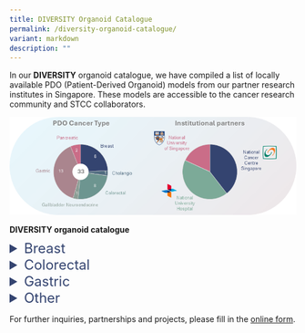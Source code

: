 ```yaml
---
title: DIVERSITY Organoid Catalogue
permalink: /diversity-organoid-catalogue/
variant: markdown
description: ""
---
```

In our&nbsp;**DIVERSITY** organoid catalogue, we have compiled a list of locally available PDO (Patient-Derived Organoid) models from our partner research institutes in Singapore. These models are accessible to the cancer research community and STCC collaborators.<br>

![](/images/diversity_header.png)
<br>
<h4 style="margin: 0; padding: 0;"> DIVERSITY organoid catalogue </h4>
<div style="height: 10px;"></div>
<details>
  <summary style="font-size: 24px; color: #344470;">Breast</summary>
	<p align="right" style="font-size: 12px; line-height: 1.5;">
  <table style="font-size: 12px; text-align: center;">
    <colgroup>
	    <col style="width: 14%;">
      <col style="width: 11%;">
      <col style="width: 11%;">
      <col style="width: 6%;">
      <col style="width: 6%;">
      <col style="width: 6%;">
      <col style="width: 6%;">
      <col style="width: 6%;">
      <col style="width: 6%;">
      <col style="width: 6%;">
      <col style="width: 6%;">
      <col style="width: 6%;">
      <col style="width: 6%;">
    </colgroup>
	<tbody>
	  <tr>
      <th>ID</th>
      <th>Primary site</th>
      <th>Collection site</th>
      <th>Gender</th>
      <th>Donor age</th>
      <th>Clinical info</th>
      <th>H&amp;E</th>
      <th>WES</th>
      <th>WGS</th>
      <th>RNA-seq</th>
      <th>IHC</th>
      <th>other assays</th>
      <th>FFPE block</th>
  </tr>
    <tr>
    <td><b>
      <u>STCC-BRCA-001</u></b></td>
    <td>Breast</td>
    <td>Breast</td>
		<td>F</td>
		<td>63</td>
		<td style="background-color: #f5f5f5;">✓</td>
		<td style="background-color: #f5f5f5;">✓</td>
		<td>-</td>
		<td>-</td>
		<td>-</td>
		<td style="background-color: #f5f5f5;">✓</td>
		<td>-</td>
		<td style="background-color: #f5f5f5;">✓</td>
	</tr>
	<tr>
    <td><b>
      <u>STCC-BRCA-002</u></b></td>
    <td>Breast</td>
    <td>Brain</td>
		<td>F</td>
		<td>56</td>
		<td style="background-color: #f5f5f5;">✓</td>
		<td style="background-color: #f5f5f5;">✓</td>
		<td>-</td>
		<td>-</td>
		<td>-</td>
		<td style="background-color: #f5f5f5;">✓</td>
		<td>-</td>
		<td style="background-color: #f5f5f5;">✓</td>
	</tr>
	<tr>
    <td><b>
      <u>STCC-BRCA-003</u></b></td>
    <td>Breast</td>
    <td>Breast</td>
		<td>F</td>
		<td>83</td>
		<td style="background-color: #f5f5f5;">✓</td>
		<td style="background-color: #f5f5f5;">✓</td>
		<td>-</td>
		<td>-</td>
		<td>-</td>
		<td>-</td>
		<td>-</td>
		<td style="background-color: #f5f5f5;">✓</td>
	</tr>
	<tr>
    <td><b>
      <u>STCC-BRCA-004</u></b></td>
    <td>Breast</td>
    <td>Breast</td>
		<td>F</td>
		<td>85</td>
		<td style="background-color: #f5f5f5;">✓</td>
		<td style="background-color: #f5f5f5;">✓</td>
		<td>-</td>
		<td>-</td>
		<td>-</td>
		<td style="background-color: #f5f5f5;">✓</td>
		<td>-</td>
		<td style="background-color: #f5f5f5;">✓</td>
	</tr>
	<tr>
    <td><b>
      <u>STCC-BRCA-005</u></b></td>
    <td>Breast</td>
    <td>PE</td>
		<td>F</td>
		<td>40</td>
		<td style="background-color: #f5f5f5;">✓</td>
		<td style="background-color: #f5f5f5;">✓</td>
		<td>-</td>
		<td>-</td>
		<td>-</td>
		<td style="background-color: #f5f5f5;">✓</td>
		<td>-</td>
		<td style="background-color: #f5f5f5;">✓</td>
	</tr>
	<tr>
  <td><b>
      <u>STCC-BRCA-006</u></b></td>
    <td>Breast</td>
    <td>Breast</td>
		<td>F</td>
		<td>30</td>
		<td style="background-color: #f5f5f5;">✓</td>
		<td style="background-color: #f5f5f5;">✓</td>
		<td>-</td>
		<td>-</td>
		<td>-</td>
		<td style="background-color: #f5f5f5;">✓</td>
		<td>-</td>
		<td style="background-color: #f5f5f5;">✓</td>
	</tr>
	<tr>
	<td><b>
    <u>STCC-BRCA-007</u></b></td>
    <td>Breast</td>
    <td>PE</td>
		<td>F</td>
		<td>78</td>
		<td style="background-color: #f5f5f5;">✓</td>
		<td style="background-color: #f5f5f5;">✓</td>
		<td>-</td>
		<td>-</td>
		<td>-</td>
		<td>-</td>
		<td>-</td>
		<td style="background-color: #f5f5f5;">✓</td>
	</tr>
	<tr>
		<td><b>
    <u>STCC-BRCA-008</u></b></td>
    <td>Breast</td>
    <td>Breast</td>
		<td>F</td>
		<td>40</td>
		<td style="background-color: #f5f5f5;">✓</td>
		<td style="background-color: #f5f5f5;">✓</td>
		<td>-</td>
		<td>-</td>
		<td>-</td>
		<td>-</td>
		<td>-</td>
		<td style="background-color: #f5f5f5;">✓</td>
	</tr>
	<tr>
	<td style="font-size: 9px; text-align: left;" colspan="14"><br>
    Abbreviations:<br>
    PE - Pleural Effusion, M	- Male, F -	Female, H&amp;E -	Haematoxylin and Eosin, WES -	Whole Exome Sequencing, WGS	- Whole Genome Sequencing, RNA-seq	- RNA sequencing, IHC	- Immunohistochemistry, FFPE -	Formalin-Fixed Paraffin-Embedded<br>
    <br>
    </td>
	</tr>
  </tbody>
	</table>
</p></details>


<details>
  <summary style="font-size: 24px; color: #344470;">Colorectal</summary>
	<p align="right" style="font-size: 12px; line-height: 1.5;">
  <table style="font-size: 12px; text-align: center;">
    <colgroup>
	    <col style="width: 12%;">
      <col style="width: 12%;">
      <col style="width: 12%;">
      <col style="width: 6%;">
      <col style="width: 6%;">
      <col style="width: 6%;">
      <col style="width: 6%;">
      <col style="width: 6%;">
      <col style="width: 6%;">
      <col style="width: 6%;">
      <col style="width: 6%;">
      <col style="width: 6%;">
      <col style="width: 6%;">
    </colgroup>
	<tbody>
	  <tr>
      <th>ID</th>
      <th>Primary site</th>
      <th>Collection site</th>
      <th>Gender</th>
      <th>Donor age</th>
      <th>Clinical info</th>
      <th>H&amp;E</th>
      <th>WES</th>
      <th>WGS</th>
      <th>RNA-seq</th>
      <th>IHC</th>
      <th>other assays</th>
      <th>FFPE block</th>
  </tr>
    <tr>
    <td><b>
      <u>STCC-CRC-001</u></b></td>
    <td>Colon</td>
    <td>Liver</td>
		<td>F</td>
		<td>61</td>
		<td style="background-color: #f5f5f5;">✓</td>
		<td style="background-color: #f5f5f5;">✓</td>
		<td>-</td>
		<td>-</td>
		<td>-</td>
		<td style="background-color: #f5f5f5;">✓</td>
		<td>-</td>
		<td style="background-color: #f5f5f5;">✓</td>
	</tr>
	<tr>
    <td><b>
      <u>STCC-CRC-002</u></b></td>
    <td>Colon</td>
    <td>Colon</td>
		<td>M</td>
		<td>45</td>
		<td style="background-color: #f5f5f5;">✓</td>
		<td>-</td>
		<td style="background-color: #f5f5f5;">✓</td>
		<td style="background-color: #f5f5f5;">✓</td>
		<td style="background-color: #f5f5f5;">✓</td>
		<td>-</td>
		<td style="background-color: #f5f5f5;">✓</td>
		<td>-</td>
	</tr>
	<tr>
    <td><b>
      <u>STCC-CRC-003</u></b></td>
    <td>Colon</td>
    <td>Colon</td>
		<td>F</td>
		<td>41</td>
		<td style="background-color: #f5f5f5;">✓</td>
		<td style="background-color: #f5f5f5;">✓</td>
		<td style="background-color: #f5f5f5;">✓</td>
		<td>-</td>
		<td>-</td>
		<td style="background-color: #f5f5f5;">✓</td>
		<td>-</td>
		<td style="background-color: #f5f5f5;">✓</td>
	</tr>
	<tr>
    <td><b>
      <u>STCC-CRC-004</u></b></td>
    <td>Colon</td>
    <td>Colon</td>
		<td>F</td>
		<td>73</td>
		<td style="background-color: #f5f5f5;">✓</td>
		<td style="background-color: #f5f5f5;">✓</td>
		<td style="background-color: #f5f5f5;">✓</td>
		<td>-</td>
		<td>-</td>
		<td style="background-color: #f5f5f5;">✓</td>
		<td>-</td>
		<td style="background-color: #f5f5f5;">✓</td>
	</tr>
	<tr>
    <td><b>
      <u>STCC-CRC-005</u></b></td>
    <td>Rectum</td>
    <td>Rectum</td>
		<td>F</td>
		<td>47</td>
		<td style="background-color: #f5f5f5;">✓</td>
		<td style="background-color: #f5f5f5;">✓</td>
		<td style="background-color: #f5f5f5;">✓</td>
		<td>-</td>
		<td>-</td>
		<td style="background-color: #f5f5f5;">✓</td>
		<td>-</td>
		<td style="background-color: #f5f5f5;">✓</td>
	</tr>
	<tr>
    <td><b>
      <u>STCC-CRC-006</u></b></td>
    <td>Colon</td>
    <td>Ovary</td>
		<td>F</td>
		<td>41</td>
		<td style="background-color: #f5f5f5;">✓</td>
		<td style="background-color: #f5f5f5;">✓</td>
		<td style="background-color: #f5f5f5;">✓</td>
		<td>-</td>
		<td>-</td>
		<td style="background-color: #f5f5f5;">✓</td>
		<td>-</td>
		<td style="background-color: #f5f5f5;">✓</td>
	</tr>
	<tr>
    <td><b>
      <u>STCC-CRC-007</u></b></td>
    <td>Colon</td>
    <td>Ovary</td>
		<td>F</td>
		<td>73</td>
		<td style="background-color: #f5f5f5;">✓</td>
		<td style="background-color: #f5f5f5;">✓</td>
		<td style="background-color: #f5f5f5;">✓</td>
		<td>-</td>
		<td>-</td>
		<td style="background-color: #f5f5f5;">✓</td>
		<td>-</td>
		<td style="background-color: #f5f5f5;">✓</td>
	</tr>
	<tr>
    <td><b>
      <u>STCC-CRC-008</u></b></td>
    <td>Rectum</td>
    <td>Liver</td>
		<td>F</td>
		<td>47</td>
		<td style="background-color: #f5f5f5;">✓</td>
		<td style="background-color: #f5f5f5;">✓</td>
		<td style="background-color: #f5f5f5;">✓</td>
		<td>-</td>
		<td>-</td>
		<td style="background-color: #f5f5f5;">✓</td>
		<td>-</td>
		<td style="background-color: #f5f5f5;">✓</td>
	</tr>
	<tr>
	<td style="font-size: 9px; text-align: left;" colspan="14"><br>
    Abbreviations:<br>
    M	- Male, F -	Female, H&amp;E -	Haematoxylin and Eosin, WES -	Whole Exome Sequencing, WGS	- Whole Genome Sequencing, RNA-seq	- RNA sequencing, IHC	- Immunohistochemistry, FFPE -	Formalin-Fixed Paraffin-Embedded<br>
    <br>
    </td>
	</tr>
  </tbody>
	</table>
</p></details>


<details>
  <summary style="font-size: 24px; color: #344470;">Gastric</summary>
	<p align="right" style="font-size: 12px; line-height: 1.5;">
  <table style="font-size: 12px; text-align: center;">
    <colgroup>
	    <col style="width: 12%;">
      <col style="width: 12%;">
      <col style="width: 12%;">
      <col style="width: 6%;">
      <col style="width: 6%;">
      <col style="width: 6%;">
      <col style="width: 6%;">
      <col style="width: 6%;">
      <col style="width: 6%;">
      <col style="width: 6%;">
      <col style="width: 6%;">
      <col style="width: 6%;">
      <col style="width: 6%;">
    </colgroup>
	<tbody>
	  <tr>
      <th>ID</th>
      <th>Primary site</th>
      <th>Collection site</th>
      <th>Gender</th>
      <th>Donor age</th>
      <th>Clinical info</th>
      <th>H&amp;E</th>
      <th>WES</th>
      <th>WGS</th>
      <th>RNA-seq</th>
      <th>IHC</th>
      <th>other assays</th>
      <th>FFPE block</th>
  </tr>
  <tr>
    <td><b>
      <u>STCC-GS-001</u></b></td>
    <td>Stomach</td>
    <td>Stomach</td>
		<td>M</td>
		<td>60</td>
		<td style="background-color: #f5f5f5;">✓</td>
		<td style="background-color: #f5f5f5;">✓</td>
		<td style="background-color: #f5f5f5;">✓</td>
		<td style="background-color: #f5f5f5;">✓</td>
		<td style="background-color: #f5f5f5;">✓</td>
		<td style="background-color: #f5f5f5;">✓</td>
		<td style="background-color: #f5f5f5;">✓</td>
		<td style="background-color: #f5f5f5;">✓</td>
	</tr>
	
	  <tr>
    <td><b>
      <u>STCC-GS-002</u></b></td>
    <td>Stomach</td>
    <td>Stomach</td>
		<td>M</td>
		<td>40</td>
		<td style="background-color: #f5f5f5;">✓</td>
		<td>-</td>
		<td style="background-color: #f5f5f5;">✓</td>
		<td style="background-color: #f5f5f5;">✓</td>
		<td style="background-color: #f5f5f5;">✓</td>
		<td style="background-color: #f5f5f5;">✓</td>
		<td style="background-color: #f5f5f5;">✓</td>
		<td style="background-color: #f5f5f5;">✓</td>
	</tr>
	
		  <tr>
    <td><b>
      <u>STCC-GS-003</u></b></td>
    <td>Stomach</td>
    <td>Stomach</td>
		<td>F</td>
		<td>68</td>
		<td style="background-color: #f5f5f5;">✓</td>
		<td>-</td>
		<td style="background-color: #f5f5f5;">✓</td>
		<td style="background-color: #f5f5f5;">✓</td>
		<td style="background-color: #f5f5f5;">✓</td>
		<td style="background-color: #f5f5f5;">✓</td>
		<td style="background-color: #f5f5f5;">✓</td>
		<td style="background-color: #f5f5f5;">✓</td>
	</tr>
	
			  <tr>
    <td><b>
      <u>STCC-GS-004</u></b></td>
    <td>Stomach</td>
    <td>Stomach</td>
		<td>M</td>
		<td>63</td>
		<td style="background-color: #f5f5f5;">✓</td>
		<td>-</td>
		<td style="background-color: #f5f5f5;">✓</td>
		<td style="background-color: #f5f5f5;">✓</td>
		<td style="background-color: #f5f5f5;">✓</td>
		<td style="background-color: #f5f5f5;">✓</td>
		<td style="background-color: #f5f5f5;">✓</td>
		<td style="background-color: #f5f5f5;">✓</td>
	</tr>
	
	<tr>
    <td><b>
      <u>STCC-GS-005</u></b></td>
    <td>Stomach</td>
    <td>Stomach</td>
		<td>M</td>
		<td>58</td>
		<td style="background-color: #f5f5f5;">✓</td>
		<td style="background-color: #f5f5f5;">✓</td>
		<td style="background-color: #f5f5f5;">✓</td>
		<td style="background-color: #f5f5f5;">✓</td>
		<td style="background-color: #f5f5f5;">✓</td>
		<td style="background-color: #f5f5f5;">✓</td>
		<td style="background-color: #f5f5f5;">✓</td>
		<td style="background-color: #f5f5f5;">✓</td>
	</tr>
	
					  <tr>
    <td><b>
      <u>STCC-GS-006</u></b></td>
    <td>Stomach</td>
    <td>Stomach</td>
		<td>M</td>
		<td>81</td>
		<td style="background-color: #f5f5f5;">✓</td>
		<td>-</td>
		<td>-</td>
		<td>-</td>
		<td>-</td>
		<td>-</td>
		<td>-</td>
	  <td>-</td>
	</tr>
	
	<tr>
    <td><b>
      <u>STCC-GS-007</u></b></td>
    <td>Stomach</td>
    <td>Stomach</td>
		<td>M</td>
		<td>47</td>
		<td style="background-color: #f5f5f5;">✓</td>
		<td>-</td>
		<td style="background-color: #f5f5f5;">✓</td>
		<td style="background-color: #f5f5f5;">✓</td>
		<td style="background-color: #f5f5f5;">✓</td>
		<td style="background-color: #f5f5f5;">✓</td>
		<td style="background-color: #f5f5f5;">✓</td>
		<td>-</td>
	</tr>
	
	<tr>
    <td><b>
      <u>STCC-GS-008</u></b></td>
    <td>Stomach</td>
    <td>Liver</td>
		<td>F</td>
		<td>46</td>
		<td style="background-color: #f5f5f5;">✓</td>
		<td style="background-color: #f5f5f5;">✓</td>
		<td style="background-color: #f5f5f5;">✓</td>
		<td style="background-color: #f5f5f5;">✓</td>
		<td style="background-color: #f5f5f5;">✓</td>
		<td style="background-color: #f5f5f5;">✓</td>
		<td style="background-color: #f5f5f5;">✓</td>
		<td style="background-color: #f5f5f5;">✓</td>
	</tr>
	
	<tr>
    <td><b>
      <u>STCC-GS-009</u></b></td>
    <td>Stomach</td>
    <td>Stomach</td>
		<td>M</td>
		<td>59</td>
		<td style="background-color: #f5f5f5;">✓</td>
		<td style="background-color: #f5f5f5;">✓</td>
		<td>-</td>
	  <td>-</td>
		<td style="background-color: #f5f5f5;">✓</td>
		<td>-</td>
		<td>-</td>
		<td style="background-color: #f5f5f5;">✓</td>
	</tr>
	
	<tr>
    <td><b>
      <u>STCC-GS-010</u></b></td>
    <td>GEJ</td>
    <td>GEJ</td>
		<td>M</td>
		<td>59</td>
		<td style="background-color: #f5f5f5;">✓</td>
		<td style="background-color: #f5f5f5;">✓</td>
		<td style="background-color: #f5f5f5;">✓</td>
		<td style="background-color: #f5f5f5;">✓</td>
		<td style="background-color: #f5f5f5;">✓</td>
		<td style="background-color: #f5f5f5;">✓</td>
		<td style="background-color: #f5f5f5;">✓</td>
		<td style="background-color: #f5f5f5;">✓</td>
	</tr>
	
	<tr>
    <td><b>
      <u>STCC-GS-011</u></b></td>
    <td>Stomach</td>
    <td>Stomach</td>
		<td>M</td>
		<td>33</td>
		<td style="background-color: #f5f5f5;">✓</td>
		<td style="background-color: #f5f5f5;">✓</td>
		<td style="background-color: #f5f5f5;">✓</td>
		<td style="background-color: #f5f5f5;">✓</td>
		<td style="background-color: #f5f5f5;">✓</td>
		<td style="background-color: #f5f5f5;">✓</td>
		<td style="background-color: #f5f5f5;">✓</td>
		<td style="background-color: #f5f5f5;">✓</td>
	</tr>
	
	<tr>
    <td><b>
      <u>STCC-GS-012</u></b></td>
    <td>Stomach</td>
    <td>Stomach</td>
		<td>M</td>
		<td>52</td>
		<td style="background-color: #f5f5f5;">✓</td>
		<td>-</td>
		<td style="background-color: #f5f5f5;">✓</td>
		<td style="background-color: #f5f5f5;">✓</td>
		<td style="background-color: #f5f5f5;">✓</td>
		<td style="background-color: #f5f5f5;">✓</td>
		<td style="background-color: #f5f5f5;">✓</td>
		<td>-</td>
	</tr>
	
		<tr>
    <td><b>
      <u>STCC-GS-013</u></b></td>
    <td>Stomach</td>
    <td>Stomach</td>
		<td>F</td>
		<td>69</td>
		<td style="background-color: #f5f5f5;">✓</td>
		<td>-</td>
		<td style="background-color: #f5f5f5;">✓</td>
		<td style="background-color: #f5f5f5;">✓</td>
		<td>-</td>
		<td style="background-color: #f5f5f5;">✓</td>
		<td style="background-color: #f5f5f5;">✓</td>
		<td>-</td>
	</tr>
	
	<tr>
	<td style="font-size: 9px; text-align: left;" colspan="14"><br>
    Abbreviations:<br>
    GEJ - Gastroesophageal Junction, M	- Male, F -	Female, H&amp;E -	Haematoxylin and Eosin, WES -	Whole Exome Sequencing, WGS	- Whole Genome Sequencing, RNA-seq	- RNA sequencing, IHC	- Immunohistochemistry, FFPE -	Formalin-Fixed Paraffin-Embedded<br>
    <br>
    </td>
	</tr>
  </tbody>
	</table>
</p></details>


<details>
  <summary style="font-size: 24px; color: #344470;">Other</summary>
	<p align="right" style="font-size: 12px; line-height: 1.5;">
  <table style="font-size: 12px; text-align: center;">
    <colgroup>
      <col style="width: 16%;">
	    <col style="width: 14%;">
      <col style="width: 10%;">
      <col style="width: 10%;">
      <col style="width: 5%;">
      <col style="width: 5%;">
      <col style="width: 5%;">
      <col style="width: 5%;">
      <col style="width: 5%;">
      <col style="width: 5%;">
      <col style="width: 5%;">
      <col style="width: 5%;">
      <col style="width: 5%;">
      <col style="width: 5%;">
    </colgroup>
	<tbody>
	  <tr>
	    <th>Cancer type</th>
      <th>ID</th>
      <th>Primary site</th>
      <th>Collection site</th>
      <th>Gender</th>
      <th>Donor age</th>
      <th>Clinical info</th>
      <th>H&amp;E</th>
      <th>WES</th>
      <th>WGS</th>
      <th>RNA-seq</th>
      <th>IHC</th>
      <th>other assays</th>
      <th>FFPE block</th>
  </tr>
  <tr>
    <td style="text-align: left;">Cholangio</td>
    <td><b>
      <u>STCC-CCA-001</u></b></td>
    <td>-</td>
    <td>-</td>
		<td>-</td>
		<td>-</td>
		<td>-</td>
		<td style="background-color: #f5f5f5;">✓</td>
		<td>-</td>
		<td>-</td>
		<td>-</td>
		<td style="background-color: #f5f5f5;">✓</td>
		<td>-</td>
		<td style="background-color: #f5f5f5;">✓</td>
	</tr>
	
	<tr>
	  <td style="text-align: left;">Gallbladder Neuroendocrine</td>
    <td><b>
      <u>STCC-GB-001</u></b></td>
    <td>Gallbladder</td>
    <td>Gallbladder</td>
		<td>F</td>
		<td>65</td>
		<td style="background-color: #f5f5f5;">✓</td>
		<td style="background-color: #f5f5f5;">✓</td>
		<td>-</td>
		<td>-</td>
		<td>-</td>
		<td style="background-color: #f5f5f5;">✓</td>
		<td>-</td>
		<td style="background-color: #f5f5f5;">✓</td>
	</tr>
	
	<tr>
	  <td style="text-align: left;" rowspan="2">Pancreatic</td>
    <td><b>
      <u>STCC-PDAC-001</u></b></td>
    <td>Pancreas</td>
    <td>Pancreas</td>
		<td>F</td>
		<td>77</td>
		<td style="background-color: #f5f5f5;">✓</td>
		<td style="background-color: #f5f5f5;">✓</td>
		<td>-</td>
		<td>-</td>
		<td>-</td>
		<td>-</td>
		<td>-</td>
		<td style="background-color: #f5f5f5;">✓</td>
	</tr>
	
			  <tr>
    <td><b>
      <u>STCC-PDAC-002</u></b></td>
    <td>Pancreas</td>
    <td>Pancreas</td>
		<td>F</td>
		<td>61</td>
		<td style="background-color: #f5f5f5;">✓</td>
		<td style="background-color: #f5f5f5;">✓</td>
		<td style="background-color: #f5f5f5;">✓</td>
		<td>-</td>
		<td>-</td>
		<td style="background-color: #f5f5f5;">✓</td>
		<td>-</td>
		<td style="background-color: #f5f5f5;">✓</td>
	</tr>

	<tr>
	<td style="font-size: 9px; text-align: left;" colspan="14"><br>
    Abbreviations:<br>
    M	- Male, F -	Female, H&amp;E -	Haematoxylin and Eosin, WES -	Whole Exome Sequencing, WGS	- Whole Genome Sequencing, RNA-seq	- RNA sequencing, IHC	- Immunohistochemistry, FFPE -	Formalin-Fixed Paraffin-Embedded<br>
    <br>
    </td>
	</tr>
  </tbody>
	</table>
</p></details>



For further inquiries, partnerships and projects, please fill in the&nbsp;<a href="https://form.gov.sg/64af78bb7075fe00114ad913" target="”_blank”">online form</a>.